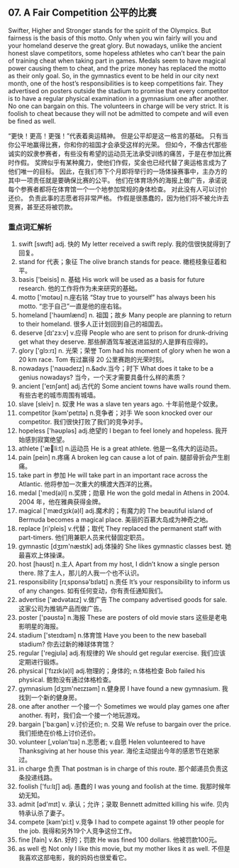 ## 07. A Fair Competition 公平的比赛
  
Swifter, Higher and Stronger stands for the spirit of the Olympics. But fairness is the basis of this motto. Only when you win fairly will you and your homeland deserve the great glory. But nowadays, unlike the ancient honest slave competitors, some hopeless athletes who can’t bear the pain of training cheat when taking part in games. Medals seem to have magical power causing them to cheat, and the prize money has replaced the motto as their only goal. So, in the gymnastics event to be held in our city next month, one of the host’s responsibilities is to keep competitions fair. They advertised on posters outside the stadium to promise that every competitor is to have a regular physical examination in a gymnasium one after another. No one can bargain on this. The volunteers in charge will be very strict. It is foolish to cheat because they will not be admitted to compete and will even be fined as well. 

“更快！更高！更强！”代表着奥运精神。
但是公平却是这一格言的基础。
只有当你公平地赢得比赛，你和你的祖国才会承受这样的光荣。
但如今，不像古代那些诚实的奴隶参赛者，有些没有希望的运动员无法承受训练的痛苦，于是在参加比赛时作假。
奖牌似乎有某种魔力，使他们作假，奖金也已经代替了奥运格言成为了他们唯一的目标。
因此，在我们市下个月即将举行的一场体操赛事中，主办方的其中一项责任就是要确保比赛的公平。
他们在体育场外的海报上做广告，承诺说每个参赛者都将在体育馆一个一个地参加常规的身体检查。
对此没有人可以讨价还价。
负责此事的志愿者将非常严格。
作假是很愚蠢的，因为他们将不被允许去竞赛，甚至还将被罚款。

### 重点词汇解析

1. swift [swɪft] adj. 快的 My letter received a swift reply. 我的信很快就得到了回复。
2. stand for 代表；象征 The olive branch stands for peace. 橄榄枝象征着和平。
3. basis ['beisis] n. 基础 His work will be used as a basis for future research. 他的工作将作为未来研究的基础。
4. motto ['mɒtəʊ] n.座右铭 “Stay true to yourself” has always been his motto. “忠于自己”一直是他的座右铭。
5. homeland ['həʊmlænd] n. 祖国；故乡 Many people are planning to return to their homeland. 很多人正计划回到自己的祖国去。
6. deserve [dɪ'zɜ:v] v.应得 People who are sent to prison for drunk-driving get what they deserve. 那些醉酒驾车被送进监狱的人是罪有应得的。
7. glory ['glɔ:rɪ] n. 光荣；荣誉 Tom had his moment of glory when he won a 20 km race. Tom 有过赢得 20 公里赛跑的光荣时刻。
8. nowadays ['naʊədeɪz] n.&adv.当今；时下 What does it take to be a genius nowadays? 当今，一个天才需要具备什么样的素质？
9. ancient ['eɪnʃənt] adj.古代的 Some ancient towns have walls round them. 有些古老的城市周围有城墙。
10. slave [sleiv] n. 奴隶 He was a slave ten years ago. 十年前他是个奴隶。
11. competitor [kəm'petɪtə] n.竞争者；对手 We soon knocked over our competitor. 我们很快打败了我们的竞争对手。
12. hopeless ['həʊpləs] adj.绝望的 I began to feel lonely and hopeless. 我开始感到寂寞绝望。
13. athlete ['æli:t] n.运动员 He is a great athlete. 他是一名伟大的运动员。
14. pain [pein] n.疼痛 A broken leg can cause a lot of pain. 腿部骨折会产生剧痛。
15. take part in 参加 He will take part in an important race across the Atlantic. 他将参加一次重大的横渡大西洋的比赛。
16. medal ['med(ə)l] n.奖牌；勋章 He won the gold medal in Athens in 2004. 2004 年，他在雅典获得金牌。
17. magical ['mædʒɪk(ə)l] adj.魔术的；有魔力的 The beautiful island of Bermuda becomes a magical place. 美丽的百慕大岛成为神奇之地。
18. replace [ri'pleis] v.代替；取代 They replaced the permanent staff with part-timers. 他们用兼职人员来代替固定职员。
19. gymnastic [dʒɪm'næstɪk] adj.体操的 She likes gymnastic classes best. 她最喜欢上体操课。
20. host [həʊst] n.主人 Apart from my host, I didn’t know a single person there. 除了主人，那儿的人我一个也不认识。
21. responsibility [rɪˌspɒnsə'bɪlətɪ] n.责任 It’s your responsibility to inform us of any changes. 如有任何变动，你有责任通知我们。
22. advertise ['ædvətaɪz] v.做广告 The company advertised goods for sale. 这家公司为推销产品而做广告。
23. poster ['pəʊstə] n.海报 These are posters of old movie stars 这些是老电影明星的海报。
24. stadium ['steɪdɪəm] n.体育馆 Have you been to the new baseball stadium? 你去过新的棒球体育馆？ 
25. regular ['regjʊlə] adj.有规律的 We should get regular exercise. 我们应该定期进行锻炼。
26. physical ['fɪzɪk(ə)l] adj.物理的；身体的; n.体格检查 Bob failed his physical. 鲍勃没有通过体格检查。
27. gymnasium [dʒɪm'neɪzɪəm] n.健身房 I have found a new gymnasium. 我找到一个新的健身房。
28. one after another 一个接一个 Sometimes we would play games one after another. 有时，我们会一个接一个地玩游戏。
29. bargain ['ba:gən] v.讨价还价; n. 交易 We refuse to bargain over the price. 我们拒绝在价格上讨价还价。
30. volunteer [,vɒlən'tɪə] n.志愿者; v.自愿 Helen volunteered to have Thanksgiving at her house this year. 海伦主动提出今年的感恩节在她家过。
31. in charge 负责 That postman is in charge of this route. 那个邮递员负责这条投递线路。
32. foolish ['fu:lɪʃ] adj. 愚蠢的 I was young and foolish at the time. 我那时候年幼无知。
33. admit [əd'mɪt] v. 承认；允许；录取 Bennett admitted killing his wife. 贝内特承认杀了妻子。
34. compete [kəm'pi:t] v.竞争 I had to compete against 19 other people for the job. 我得和另外19个人竞争这份工作。
35. fine [fain] v.&n. 好的；罚款 He was fined 100 dollars. 他被罚款100元。
36. as well 也 Not only I like this movie, but my mother likes it as well. 不但是我喜欢这部电影，我的妈妈也很爱看它。
